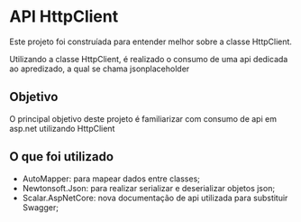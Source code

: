 ﻿<h1>API HttpClient</h1>
<p>Este projeto foi construíada para entender melhor sobre a classe HttpClient.</p>
<p>Utilizando a classe HttpClient, é realizado o consumo de uma api dedicada ao apredizado, a qual se chama
jsonplaceholder</p>
<h2>Objetivo</h2>
<p>O principal objetivo deste projeto é familiarizar com consumo de api em asp.net utilizando HttpClient</p>
<h2>O que foi utilizado</h2>
<ul>
	<li>AutoMapper: para mapear dados entre classes;</li>
	<li>Newtonsoft.Json: para realizar serializar e deserializar objetos json;</li>
	<li>Scalar.AspNetCore: nova documentação de api utilizada para substituir Swagger;</li>
</ul>
	